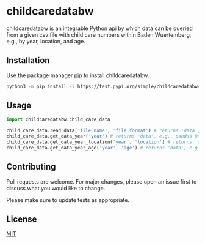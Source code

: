 # childcaredatabw
childcaredatabw is an integrable Python api by which data can be queried from a given csv file with child care numbers within Baden Wuertemberg, e.g., by year, location, and age.

## Installation

Use the package manager [pip](https://pip.pypa.io/en/stable/) to install childcaredatabw. 

```bash
python3 -m pip install -i https://test.pypi.org/simple/childcaredatabw==0.0.5
```

## Usage

```python
import childcaredatabw.child_care_data

child_care_data.read_data('file_name', 'file_format') # returns 'data', e.g., pandas DataFrame if file_format == csv
child_care_data.get_data_year('year') # returns 'data', e.g., pandas DataFrame if file_format == csv, for a given year
child_care_data.get_data_year_location('year', 'location') # returns 'data', e.g., pandas DataFrame if file_format == csv, for a given year and location
child_care_data.get_data_year_age('year', 'age') # returns 'data', e.g., pandas DataFrame if file_format == csv, for a given year and age
```

## Contributing
Pull requests are welcome. For major changes, please open an issue first to discuss what you would like to change.

Please make sure to update tests as appropriate.

## License
[MIT](https://choosealicense.com/licenses/mit/)